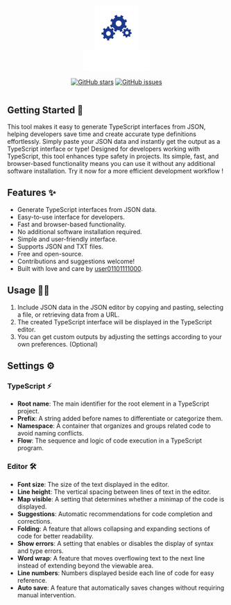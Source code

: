 <div style="display: flex; flex-direction: column; justify-content: center; align-items: center">
 
<div align="center" style="display: flex; flex-direction: column; justify-content: center; align-items: center">
 
<a href="https://taypfeyz.vercel.app" style="display: inline-block">
     <img alt="taypfeyz logo" src="public/icons/favicon.svg" width="20%" />
  </a>

  <a href="https://taypfeyz.vercel.app" style="display: inline-block">
     <img alt="taypfeyz site" src="public/images/taypfeyz_text.png" width="30%" />
  </a>
</div>

<div style="display: flex; row-gap: 10px; justify-content: center; align-items: center">

[![GitHub stars](https://img.shields.io/github/stars/user01101111000/taypfeyz?style=social)](https://github.com/user01101111000/taypfeyz)
[![GitHub issues](https://img.shields.io/github/issues/user01101111000/taypfeyz?style=social)](https://github.com/user01101111000/taypfeyz/issues)

</div>

</div>

## Getting Started 🚀

This tool makes it easy to generate TypeScript interfaces from JSON, helping developers save time and create accurate
type definitions effortlessly. Simply paste your JSON data and instantly get the output as a TypeScript interface or
type! Designed for developers working with TypeScript, this tool enhances type safety in projects. Its simple, fast, and
browser-based functionality means you can use it without any additional software installation. Try it now for a more
efficient development workflow !

## Features ✨

- Generate TypeScript interfaces from JSON data.
- Easy-to-use interface for developers.
- Fast and browser-based functionality.
- No additional software installation required.
- Simple and user-friendly interface.
- Supports JSON and TXT files.
- Free and open-source.
- Contributions and suggestions welcome!
- Built with love and care by [user01101111000](https://github.com/user01101111000).

## Usage 👨‍💻

1. Include JSON data in the JSON editor by copying and pasting, selecting a file, or retrieving data from a URL.
2. The created TypeScript interface will be displayed in the TypeScript editor.
3. You can get custom outputs by adjusting the settings according to your own preferences. (Optional)

## Settings ⚙️

### TypeScript ⚡
- **Root name**: The main identifier for the root element in a TypeScript project.
- **Prefix**: A string added before names to differentiate or categorize them.
- **Namespace**: A container that organizes and groups related code to avoid naming conflicts.
- **Flow**: The sequence and logic of code execution in a TypeScript program.

### Editor 🛠️
- **Font size**: The size of the text displayed in the editor.
- **Line height**: The vertical spacing between lines of text in the editor.
- **Map visible**: A setting that determines whether a minimap of the code is displayed.
- **Suggestions**: Automatic recommendations for code completion and corrections.
- **Folding**:  A feature that allows collapsing and expanding sections of code for better readability.
- **Show errors**: A setting that enables or disables the display of syntax and type errors.
- **Word wrap**: A feature that moves overflowing text to the next line instead of extending beyond the viewable area.
- **Line numbers**: Numbers displayed beside each line of code for easy reference.
- **Auto save**: A feature that automatically saves changes without requiring manual intervention.